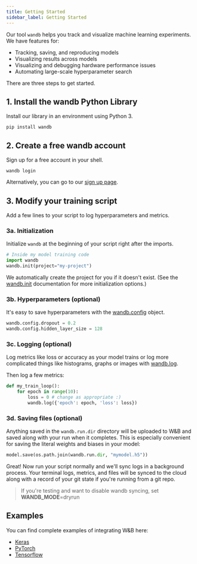 ```yaml
---
title: Getting Started
sidebar_label: Getting Started
---
```


Our tool `wandb` helps you track and visualize machine learning experiments. We have features for:
- Tracking, saving, and reproducing models
- Visualizing results across models
- Visualizing and debugging hardware performance issues
- Automating large-scale hyperparameter search

There are three steps to get started.

## 1. Install the wandb Python Library
Install our library in an environment using Python 3.
```shell
pip install wandb
```

## 2. Create a free wandb account

Sign up for a free account in your shell.

```shell
wandb login
```

Alternatively, you can go to our [sign up page](https://app.wandb.ai/login?signup=true).

## 3. Modify your training script
Add a few lines to your script to log hyperparameters and metrics.

### 3a. Initialization
Initialize `wandb` at the beginning of your script right after the imports.
```python
# Inside my model training code
import wandb
wandb.init(project="my-project")
```
We automatically create the project for you if it doesn't exist. (See the [wandb.init](init) documentation for more initialization options.)

### 3b. Hyperparameters (optional)

It's easy to save hyperparameters with the [wandb.config](config) object.

```python
wandb.config.dropout = 0.2
wandb.config.hidden_layer_size = 128
```

### 3c. Logging (optional)

Log metrics like loss or accuracy as your model trains or log more complicated things like histograms,  graphs or images with [wandb.log](log).

Then log a few metrics:
```python
def my_train_loop():
    for epoch in range(10):
        loss = 0 # change as appropriate :)
        wandb.log({'epoch': epoch, 'loss': loss})
```

### 3d. Saving files (optional)

Anything saved in the `wandb.run.dir` directory will be uploaded to W&B and saved along with your run when it completes. This is especially convenient for saving the literal weights and biases in your model:
```python
model.save(os.path.join(wandb.run.dir, "mymodel.h5"))
```

Great! Now run your script normally and we'll sync logs in a background process. Your terminal logs, metrics, and files will be synced to the cloud along with a record of your git state if you're running from a git repo.

> If you're testing and want to disable wandb syncing, set **WANDB_MODE**=dryrun

## Examples

You can find complete examples of integrating W&B here:

- [Keras](frameworks/keras-example)
- [PyTorch](frameworks/pytorch-example)
- [Tensorflow](frameworks/tensorflow-example)
